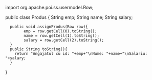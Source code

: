 import org.apache.poi.ss.usermodel.Row;


public class Produs {
	 String emp;
	  String name; 
	  String salary;


	  public void assignProdus(Row row){
		    emp = row.getCell(0).toString();
		    name = row.getCell(1).toString();
		    salary = row.getCell(2).toString();
	  }
	  public String toString(){
		return "Angajatul cu id: "+emp+"\nNume: "+name+"\nSalariu: "+salary;  
	  }
}
